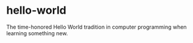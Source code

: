 # hello-world
The time-honored Hello World tradition in computer programming when learning something new.
